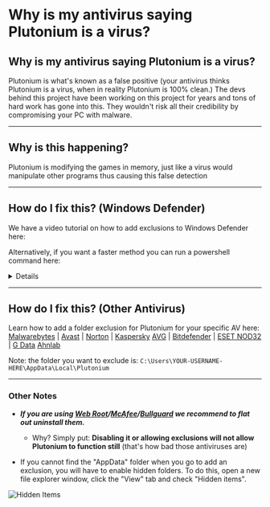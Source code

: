 # Why is my antivirus saying Plutonium is a virus?

## **Why is my antivirus saying Plutonium is a virus?**

Plutonium is what's known as a false positive (your antivirus thinks Plutonium is a virus, when in reality Plutonium is 100% clean.)
The devs behind this project have been working on this project for years and tons of hard work has gone into this. They wouldn't risk all their credibility by compromising your PC with malware.

---

## **Why is this happening?**

Plutonium is modifying the games in memory, just like a virus would manipulate other programs thus causing this false detection

---

## **How do I fix this?** (Windows Defender)

We have a video tutorial on how to add exclusions to Windows Defender here:

<Player url="https://youtu.be/0ijMY8FiLSg" />

Alternatively, if you want a faster method you can run a powershell command here:
<Details title="Powershell Command to add Windows Defender Exclusion">
The fastest way to fix this is to right click your start button and press `Windows Powershell (Admin)` and paste the following command into it:
`powershell -inputformat none -outputformat none -NonInteractive -Command Add-MpPreference -ExclusionPath "%localappdata%\Plutonium"`

Note: right click to paste.

![GIF showing how to do this](https://i.imgur.com/Ecyyy6Q.gif)

(Please note that this only tells **Windows Defender** to not flag Plutonium, if you have any other antivirus, you must refer to their documentation.)
</Details>

---

## **How do I fix this?** (Other Antivirus)

Learn how to add a folder exclusion for Plutonium for your specific AV here:
[Malwarebytes](https://support.malwarebytes.com/hc/en-us/articles/360038479234) | [Avast](https://support.avast.com/en-us/article/Antivirus-scan-exclusions/) | [Norton](https://support.norton.com/sp/en/us/home/current/solutions/v3672136) | [Kaspersky](https://support.kaspersky.com/keswin/10sp2/en-US/128138.htm)
[AVG](https://support.avg.com/SupportArticleView?l=en&urlName=AVG-Antivirus-scan-exclusions&supportType=home) | [Bitdefender](https://www.bitdefender.com/consumer/support/answer/13427/) | [ESET NOD32](https://help.eset.com/eav/14/en-US/idh_detection_exclusions.html) | [G Data](https://help.gdatasoftware.com/b2c/GDAV/2014/en/index.html?410057.htm)
[Ahnlab](https://ask.ahnlab.com/hc/en-us/articles/900003233126--V3-ALL-Let-s-learn-about-setting-up-Scan-Exclusions)

Note: the folder you want to exclude is: `C:\Users\YOUR-USERNAME-HERE\AppData\Local\Plutonium`

---

### Other Notes

* ***If you are using [Web Root](https://community.webroot.com/webroot-secureanywhere-antivirus-12/how-to-uninstall-secureanywhere-317009)/[McAfee](https://service.mcafee.com/webcenter/portal/cp/home/articleview?articleId=TS101331)/[Bullguard](https://www.bullguard.com/support/faq/other/how-do-i-uninstall-bullguard-from-my-computer.aspx) we recommend to flat out uninstall them.***

  * Why? Simply put: **Disabling it or allowing exclusions will not allow Plutonium to function still** (that's how bad those antiviruses are)


* If you cannot find the "AppData" folder when you go to add an exclusion, you will have to enable hidden folders. To do this, open a new file explorer window, click the "View" tab and check "Hidden items".

![Hidden Items](https://i.imgur.com/EUnBnHg.png)
